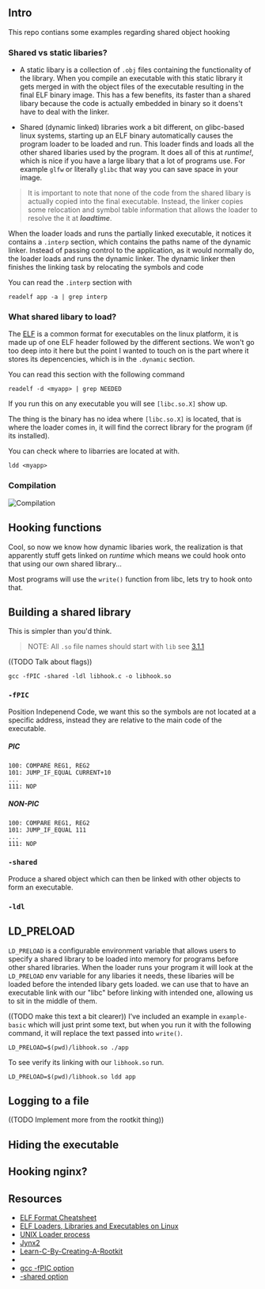 ## Intro
This repo contians some examples regarding shared object hooking 

### Shared vs static libaries?

- A static libary is a collection of `.obj` files containing the functionality of the library.
When you compile an executable with this static library it gets merged in with the object files of the executable resulting in the final ELF binary image.
This has a few benefits, its faster than a shared libary because the code is actually embedded in binary so it doens't have to deal with the linker.

- Shared (dynamic linked) libraries work a bit different, on glibc-based linux systems, starting up an ELF binary automatically causes the program loader to be loaded and run. This loader finds and loads all the other shared libaries used by the program.
It does all of this at *runtime!*, which is nice if you have a large libary that a lot of programs use. For example `glfw` or literally `glibc` that way you can save space in your image.
> It is important to note that none of the code from the shared libary is actually copied into the final executable. Instead, the linker copies some relocation and symbol table information that allows the loader to resolve the it at ***loadtime***.

When the loader loads and runs the partially linked executable, it notices it contains a `.interp` section, which contains the paths name of the dynamic linker. Instead of passing control to the application, as it would normally do, the loader loads and runs the dynamic linker. The dynamic linker then finishes the linking task by relocating the symbols and code 

You can read the `.interp` section with
```
readelf app -a | grep interp
```



### What shared libary to load?
The [ELF](https://en.wikipedia.org/wiki/Executable_and_Linkable_Format) is a common format for executables on the linux platform, it is made up of one ELF header followed by the different sections.
We won't go too deep into it here but the point I wanted to touch on is the part where it stores its depencencies, which is in the `.dynamic` section.

You can read this section with the following command
```
readelf -d <myapp> | grep NEEDED
```
If you run this on any executable you will see `[libc.so.X]` show up.

The thing is the binary has no idea where `[libc.so.X]` is located, that is where the loader comes in, it will find the correct library for the program (if its installed).

You can check where to libarries are located at with.
```
ldd <myapp>
```

### Compilation
![Compilation](https://i.imgur.com/LNddTmk.png)



## Hooking functions
Cool, so now we know how dynamic libaries work, the realization is that apparently stuff gets linked on *runtime* which means we could hook onto that using our own shared library... 


Most programs will use the `write()` function from libc, lets try to hook onto that.

## Building a shared library
This is simpler than you'd think. 

> NOTE: All `.so` file names should start with `lib` see [3.1.1](https://tldp.org/HOWTO/Program-Library-HOWTO/shared-libraries.html)


((TODO Talk about flags))

```
gcc -fPIC -shared -ldl libhook.c -o libhook.so
```
### `-fPIC`
Position Indepenend Code, we want this so the symbols are not located at a specific address, instead they are relative to the main code of the executable.


##### PIC
```
100: COMPARE REG1, REG2
101: JUMP_IF_EQUAL CURRENT+10
...
111: NOP

```
##### NON-PIC
```
100: COMPARE REG1, REG2
101: JUMP_IF_EQUAL 111
...
111: NOP
```


### `-shared`
Produce a shared object which can then be linked with other objects to form an executable.

### `-ldl`




## LD_PRELOAD
`LD_PRELOAD` is a configurable environment variable that allows users to specify a shared library to be loaded into memory for programs before other shared libraries.
When the loader runs your program it will look at the `LD_PRELOAD` env variable for any libaries it needs, these libaries will be loaded before the intended libary gets loaded. we can use that to have an executable link with our "libc" before linking with intended one, allowing us to sit in the middle of them.

((TODO make this text a bit clearer))
I've included an example in `example-basic` which will just print some text, but when you run it with the following command, it will replace the text passed into `write()`.
```
LD_PRELOAD=$(pwd)/libhook.so ./app
```
To see verify its linking with our `libhook.so` run.
```
LD_PRELOAD=$(pwd)/libhook.so ldd app

```


## Logging to a file
((TODO Implement more from the rootkit thing))


## Hiding the executable



## Hooking nginx?



## Resources
- [ELF Format Cheatsheet](https://gist.github.com/x0nu11byt3/bcb35c3de461e5fb66173071a2379779)
- [ELF Loaders, Libraries and Executables on Linux](https://dtrugman.medium.com/elf-loaders-libraries-and-executables-on-linux-e5cfce318f94)
- [UNIX Loader process](https://unix.stackexchange.com/a/50346)
- [Jynx2](https://github.com/chokepoint/Jynx2)
- [Learn-C-By-Creating-A-Rootkit](https://h0mbre.github.io/Learn-C-By-Creating-A-Rootkit/#)
-    
- [gcc -fPIC option](https://stackoverflow.com/a/5311538)
- [-shared option](https://stackoverflow.com/a/25085725)

